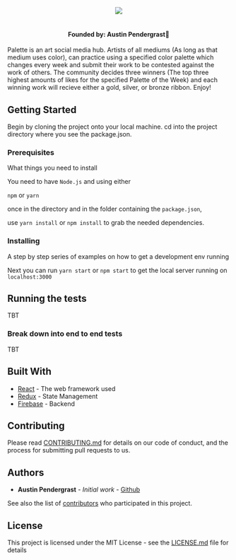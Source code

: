 
<p align="center">
  <img src="https://www.pallet-app.com/static/media/pallete-logo.1d92eb32.png">
  <br><br>
</p>

<h4 align="center">Founded by: Austin Pendergrast🎨</h4>

Palette is an art social media hub. Artists of all mediums (As long as that medium uses color), can practice using a specified color palette which changes every week and submit their work to be contested against the work of others. The community decides three winners (The top three highest amounts of likes for the specified Palette of the Week) and each winning work will recieve either a gold, silver, or bronze ribbon. Enjoy!

## Getting Started

Begin by cloning the project onto your local machine. cd into the project directory where you see the package.json. 

### Prerequisites

What things you need to install

You need to have `Node.js` and using either 

`npm` or `yarn`

once in the directory and in the folder containing the ```package.json```, 

use `yarn install` or `npm install` to grab the needed dependencies.



### Installing

A step by step series of examples on how to get a development env running

Next you can run `yarn start` or `npm start` to get the local server running on ```localhost:3000```



## Running the tests

TBT

### Break down into end to end tests

TBT


## Built With

* [React](https://reactjs.org/) - The web framework used
* [Redux](https://redux.js.org/) - State Management
* [Firebase](https://firebase.google.com/) - Backend

## Contributing

Please read [CONTRIBUTING.md](https://github.com/Austinlp4/Pallette/blob/master/CONTRIBUTING.md) for details on our code of conduct, and the process for submitting pull requests to us.
 

## Authors

* **Austin Pendergrast** - *Initial work* - [Github](https://github.com/Austinlp4)

See also the list of [contributors]() who participated in this project.

## License

This project is licensed under the MIT License - see the [LICENSE.md](LICENSE.md) file for details
